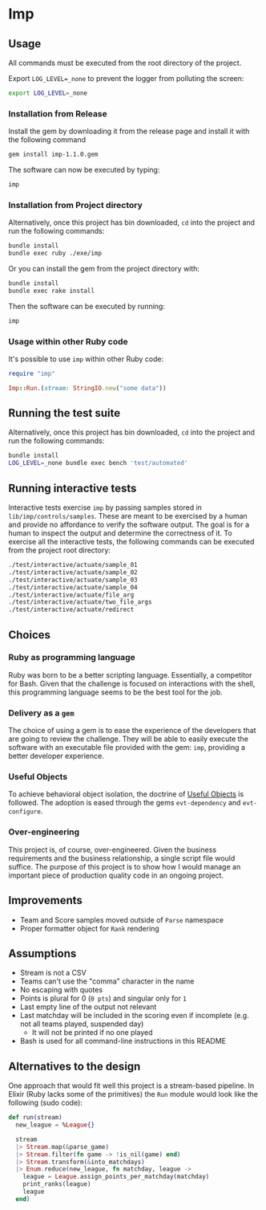 # Imp

## Usage

All commands must be executed from the root directory of the project.

Export `LOG_LEVEL=_none` to prevent the logger from polluting the screen:

```bash
export LOG_LEVEL=_none
```

### Installation from Release

Install the gem by downloading it from the release page and install it with
the following command

```bash
gem install imp-1.1.0.gem
```

The software can now be executed by typing:

```bash
imp
```

### Installation from Project directory

Alternatively, once this project has bin downloaded, `cd` into the project
and run the following commands:

```bash
bundle install
bundle exec ruby ./exe/imp
```

Or you can install the gem from the project directory with:

```bash
bundle install
bundle exec rake install
```

Then the software can be executed by running:

```bash
imp
```

### Usage within other Ruby code

It's possible to use `imp` within other Ruby code:

```ruby
require "imp"

Imp::Run.(stream: StringIO.new("some data"))
```

## Running the test suite

Alternatively, once this project has bin downloaded, `cd` into the project
and run the following commands:

```bash
bundle install
LOG_LEVEL=_none bundle exec bench 'test/automated'
```

## Running interactive tests

Interactive tests exercise `imp` by passing samples stored in
`lib/imp/controls/samples`. These are meant to be exercised by a human and
provide no affordance to verify the software output.
The goal is for a human to inspect the output and determine the correctness
of it.
To exercise all the interactive tests, the following commands can be executed
from the project root directory:

```bash
./test/interactive/actuate/sample_01
./test/interactive/actuate/sample_02
./test/interactive/actuate/sample_03
./test/interactive/actuate/sample_04
./test/interactive/actuate/file_arg
./test/interactive/actuate/two_file_args
./test/interactive/actuate/redirect
```

## Choices

### Ruby as programming language

Ruby was born to be a better scripting language. Essentially, a competitor for
Bash. Given that the challenge is focused on interactions with the shell, this
programming language seems to be the best tool for the job.

### Delivery as a `gem`

The choice of using a gem is to ease the experience of the developers that are
going to review the challenge. They will be able to easily execute the software
with an executable file provided with the gem: `imp`, providing a better
developer experience.

### Useful Objects

To achieve behavioral object isolation, the doctrine of
[Useful Objects](http://docs.eventide-project.org/user-guide/useful-objects.html) is followed. The adoption is eased through the gems `evt-dependency` and
`evt-configure`.

### Over-engineering

This project is, of course, over-engineered. Given the business requirements
and the business relationship, a single script file would suffice.
The purpose of this project is to show how I would manage an important piece
of production quality code in an ongoing project.

## Improvements

- Team and Score samples moved outside of `Parse` namespace
- Proper formatter object for `Rank` rendering

## Assumptions

- Stream is not a CSV
- Teams can't use the "comma" character in the name
- No escaping with quotes
- Points is plural for 0 (`0 pts`) and singular only for `1`
- Last empty line of the output not relevant
- Last matchday will be included in the scoring even if incomplete (e.g. not all teams played, suspended day)
  - It will not be printed if no one played
- Bash is used for all command-line instructions in this README

## Alternatives to the design

One approach that would fit well this project is a stream-based pipeline.
In Elixir (Ruby lacks some of the primitives) the `Run` module would look like
the following (sudo code):

```elixir
def run(stream)
  new_league = %League{}

  stream
  |> Stream.map(&parse_game)
  |> Stream.filter(fn game -> !is_nil(game) end)
  |> Stream.transform(&into_matchdays)
  |> Enum.reduce(new_league, fn matchday, league ->
    league = League.assign_points_per_matchday(matchday)
    print_ranks(league)
    league
  end)
```
